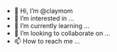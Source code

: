 - 👋 Hi, I’m @claymom
- 👀 I’m interested in ...
- 🌱 I’m currently learning ...
- 💞️ I’m looking to collaborate on ...
- 📫 How to reach me ...

<!---
claymom/claymom is a ✨ special ✨ repository because its `README.md` (this file) appears on your GitHub profile.
You can click the Preview link to take a look at your changes.
--->
